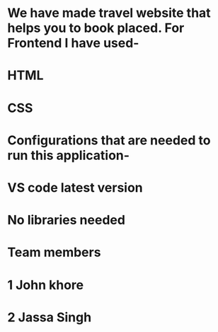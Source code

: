 # We have made travel website that helps you to book placed. For Frontend I have used-

# HTML
# CSS

# Configurations that are needed to run this application-

# VS code latest version
# No libraries needed


# Team members

# 1 John khore 
# 2 Jassa Singh